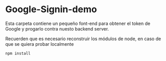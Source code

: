 # Google-Signin-demo

Esta carpeta contiene un pequeño font-end para 
obtener el token de Google y progarlo contra nuesto 
backend server.

Recuerden que es necesario reconstruir los módulos de 
node, en caso de que se quiera probar localmente 

```
npm install
```